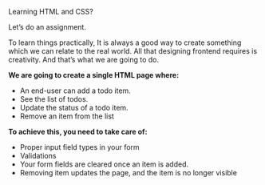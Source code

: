 Learning HTML and CSS?
 
Let’s do an assignment.
 
To learn things practically, It is always a good way to create something which we can relate to the real world. All that designing frontend requires is creativity. And that’s what we are going to do.
 
**We are going to create a single HTML page where:**
* An end-user can add a todo item.
* See the list of todos.
* Update the status of a todo item.
* Remove an item from the list
 
**To achieve this, you need to take care of:**
* Proper input field types in your form
* Validations
* Your form fields are cleared once an item is added.
* Removing item updates the page, and the item is no longer visible
